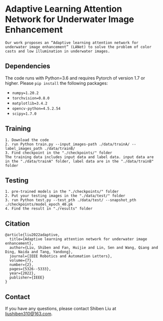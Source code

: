 # Adaptive Learning Attention Network for Underwater Image Enhancement 
```
Our work proposes an “Adaptive learning attention network for underwater image enhancement” (LANet) to solve the problem of color casts and low illumination in underwater images.
```
## Dependencies

The code runs with Python=3.6 and requires Pytorch of version 1.7 or higher. Please `pip install` the following packages:

- `numpy=1.20.2`
- `torchvision=0.8.0`
- `matplotlib=3.4.2`
- `opencv-python=4.5.2.54`
- `scipy=1.7.0`

## Training
```
1. Download the code
2. run Python train.py --input_images-path ./data/trainA/ --label_images_path ./data/trainB/ 
3. Find checkpoint in the "./checkpoints/" folder
The training data includes input data and label data. input data are in the "./data/trainA" folder, label data are in the "./data/trainB" folder
```
## Testing
```
1. pre-trained models in the "./checkpoints/" folder
2. Put your testing images in the "./data/test/" folder 
3. run Python test.py --test_pth ./data/test/ --snapshot_pth ./checkpoints/model_epoch_40.pk
4. Find the result in "./results" folder
```

## Citation

```
@article{liu2022adaptive,
  title={Adaptive learning attention network for underwater image enhancement},
  author={Liu, Shiben and Fan, Huijie and Lin, Sen and Wang, Qiang and Ding, Naida and Tang, Yandong},
  journal={IEEE Robotics and Automation Letters},
  volume={7},
  number={2},
  pages={5326--5333},
  year={2022},
  publisher={IEEE}
}
```

## Contact

If you have any questions, please contact Shiben Liu at liushiben310@163.com.
